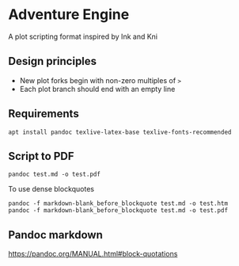 # Adventure Engine

A plot scripting format inspired by Ink and Kni

## Design principles

- New plot forks begin with non-zero multiples of `>`
- Each plot branch should end with an empty line

## Requirements 

    apt install pandoc texlive-latex-base texlive-fonts-recommended
  
## Script to PDF

    pandoc test.md -o test.pdf
    
To use dense blockquotes
    
    pandoc -f markdown-blank_before_blockquote test.md -o test.htm
    pandoc -f markdown-blank_before_blockquote test.md -o test.pdf
    
## Pandoc markdown

https://pandoc.org/MANUAL.html#block-quotations

